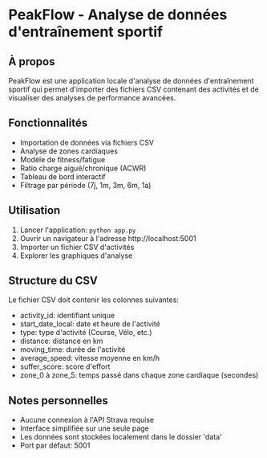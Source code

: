 # PeakFlow - Analyse de données d'entraînement sportif

## À propos
PeakFlow est une application locale d'analyse de données d'entraînement sportif qui permet d'importer des fichiers CSV contenant des activités et de visualiser des analyses de performance avancées.

## Fonctionnalités
- Importation de données via fichiers CSV
- Analyse de zones cardiaques
- Modèle de fitness/fatigue
- Ratio charge aiguë/chronique (ACWR)
- Tableau de bord interactif
- Filtrage par période (7j, 1m, 3m, 6m, 1a)

## Utilisation
1. Lancer l'application: `python app.py`
2. Ouvrir un navigateur à l'adresse http://localhost:5001
3. Importer un fichier CSV d'activités
4. Explorer les graphiques d'analyse

## Structure du CSV
Le fichier CSV doit contenir les colonnes suivantes:
- activity_id: identifiant unique
- start_date_local: date et heure de l'activité
- type: type d'activité (Course, Vélo, etc.)
- distance: distance en km
- moving_time: durée de l'activité
- average_speed: vitesse moyenne en km/h
- suffer_score: score d'effort
- zone_0 à zone_5: temps passé dans chaque zone cardiaque (secondes)

## Notes personnelles
- Aucune connexion à l'API Strava requise
- Interface simplifiée sur une seule page
- Les données sont stockées localement dans le dossier 'data'
- Port par défaut: 5001